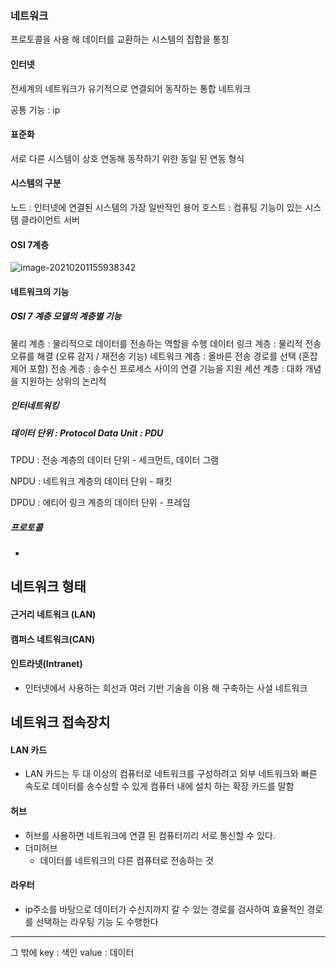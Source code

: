### 네트워크

프로토콜을 사용 해 데이터를 교환하는 시스템의 집합을 통칭 

#### 인터넷

전세계의 네트워크가 유기적으로 연결되어 동작하는 통합 네트워크 

공통 기능 : ip

#### 표준화

서로 다른 시스템이 상호 연동해 동작하기 위한 동일 된 연동 형식

#### 시스템의 구분

노드 : 인터넷에 연결된 시스템의 가장 일반적인 용어
호스트 : 컴퓨팅 기능이 있는 시스템
클라이언트
서버

#### OSI 7계층

![image-20210201155938342](C:\Users\user\AppData\Roaming\Typora\typora-user-images\image-20210201155938342.png)

#### 네트워크의 기능 

##### OSI 7 계층 모델의 계층별 기능

물리 계층 : 물리적으로 데이터를 전송하는 역할을 수행
데이터 링크 계층 : 물리적 전송 오류를 해결 (오류 감지 / 재전송 기능)
네트워크 계층 : 올바른 전송 경로를 선택 (혼잡 제어 포함)
전송 계층 : 송수신 프로세스 사이의 연결 기능을 지원 
세션 계층 : 대화 개념을 지원하는 상위의 논리적

##### 인터네트워킹

##### 데이터 단위 : Protocol Data Unit : PDU

TPDU  : 전송 계층의 데이터 단위 - 세크먼트, 데이터 그램

NPDU : 네트워크 계층의 데이터 단위 - 패킷

DPDU : 에티어 링크 계층의 데이터 단위 - 프레임

##### 프로토콜

- 

## 네트워크 형태

#### 근거리 네트워크 (LAN)

#### 캠퍼스 네트워크(CAN)

#### 인트라넷(Intranet)

- 인터넷에서 사용하는 회선과 여러 기반 기술을 이용 해 구축하는 사설 네트워크

## 네트워크 접속장치

#### LAN 카드

- LAN 카드는 두 대 이상의 컴퓨터로 네트워크를 구성하려고 외부 네트워크와 빠른 속도로 데이터를 송수싱할 수 있게 컴퓨터 내에 설치 하는 확장 카드를 말함

#### 허브

- 허브를 사용하면 네트워크에 연결 된 컴퓨터끼리 서로 통신할 수 있다.
- 더미허브
  - 데이터를 네트워크의 다른 컴퓨터로 전송하는  것

#### 라우터

- ip주소를 바탕으로 데이터가 수신지까지 갈 수 있는 경로를 검사하여 효율적인 경로를 선택하는 라우팅 기능 도 수행한다







----

그 밖에
key : 색인
value : 데이터









